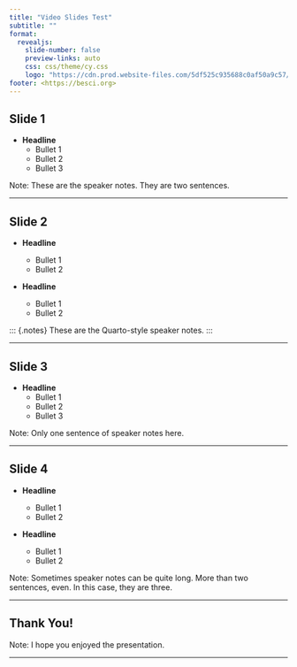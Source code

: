 ```yaml
---
title: "Video Slides Test"
subtitle: ""
format:
  revealjs:
    slide-number: false
    preview-links: auto
    css: css/theme/cy.css
    logo: "https://cdn.prod.website-files.com/5df525c935688c0af50a9c57/625ef4e2e44066485ac4ffac_New%20TBI%20BeSci.org%20Mark%20-%20Dark.svg"
footer: <https://besci.org>
---
```


## Slide 1

- **Headline**
  - Bullet 1
  - Bullet 2
  - Bullet 3

Note: 
These are the speaker notes. They are two sentences.

---

## Slide 2

- **Headline**
  - Bullet 1
  - Bullet 2

- **Headline**
  - Bullet 1
  - Bullet 2

::: {.notes}
These are the Quarto-style speaker notes.
:::

---

## Slide 3

- **Headline**
  - Bullet 1
  - Bullet 2
  - Bullet 3

Note: 
Only one sentence of speaker notes here.

---

## Slide 4

- **Headline**
  - Bullet 1
  - Bullet 2

- **Headline**
  - Bullet 1
  - Bullet 2

Note: 
Sometimes speaker notes can be quite long. More than two sentences, even. In this case, they are three.

---

## Thank You!

Note: 
I hope you enjoyed the presentation.

---
